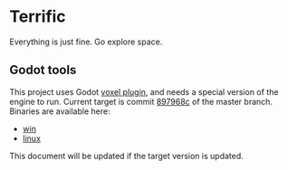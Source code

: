 # Terrific 
Everything is just fine. Go explore space.

## Godot tools
This project uses Godot [voxel plugin](https://github.com/Zylann/godot_voxel), and needs a special version of the engine to run.
Current target is commit [897968c](https://github.com/Zylann/godot_voxel/commit/897968ccfdc2de45a9a3c4909f0000440658f7ff) of the master branch. Binaries are available here:
* [win](https://github.com/Zylann/godot_voxel/actions/runs/2490256848) 
* [linux](https://github.com/Zylann/godot_voxel/actions/runs/2490256835)

This document will be updated if the target version is updated.
